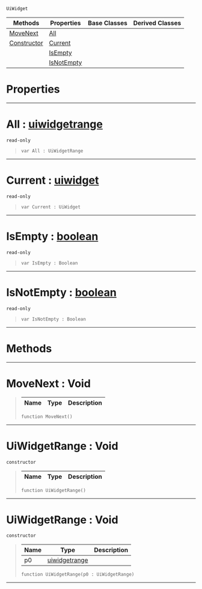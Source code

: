 `UiWidget`

|Methods|Properties|Base Classes|Derived Classes|
|---|---|---|---|
|[ MoveNext](https://github.com/ZilchEngine/ZilchDocs/blob/master/code_reference/class_reference/uiwidgetrange.markdown#movenext-void)|[ All](https://github.com/ZilchEngine/ZilchDocs/blob/master/code_reference/class_reference/uiwidgetrange.markdown#all-zero-engine-document)| | |
|[ Constructor](https://github.com/ZilchEngine/ZilchDocs/blob/master/code_reference/class_reference/uiwidgetrange.markdown#uiwidgetrange-void)|[ Current](https://github.com/ZilchEngine/ZilchDocs/blob/master/code_reference/class_reference/uiwidgetrange.markdown#current-zero-engine-docu)| | |
| |[ IsEmpty](https://github.com/ZilchEngine/ZilchDocs/blob/master/code_reference/class_reference/uiwidgetrange.markdown#isempty-zero-engine-docu)| | |
| |[ IsNotEmpty](https://github.com/ZilchEngine/ZilchDocs/blob/master/code_reference/class_reference/uiwidgetrange.markdown#isnotempty-zero-engine-d)| | |


 #  Properties


---  
 #  All : [uiwidgetrange](https://github.com/ZilchEngine/ZilchDocs/blob/master/code_reference/class_reference/uiwidgetrange.markdown)

 `read-only`

> 
> ``` lang=cpp, name=Nada
> var All : UiWidgetRange


---  
 #  Current : [uiwidget](https://github.com/ZilchEngine/ZilchDocs/blob/master/code_reference/class_reference/uiwidget.markdown)

 `read-only`

> 
> ``` lang=cpp, name=Nada
> var Current : UiWidget


---  
 #  IsEmpty : [boolean](https://github.com/ZilchEngine/ZilchDocs/blob/master/code_reference/nada_base_types/boolean.markdown)

 `read-only`

> 
> ``` lang=cpp, name=Nada
> var IsEmpty : Boolean


---  
 #  IsNotEmpty : [boolean](https://github.com/ZilchEngine/ZilchDocs/blob/master/code_reference/nada_base_types/boolean.markdown)

 `read-only`

> 
> ``` lang=cpp, name=Nada
> var IsNotEmpty : Boolean


---  
 #  Methods


---  
 #  MoveNext : Void

> 
> |Name|Type|Description|
> |---|---|---|
> ``` lang=cpp, name=Nada
> function MoveNext()
> ``` 


---  
 #  UiWidgetRange : Void

 `constructor`

> 
> |Name|Type|Description|
> |---|---|---|
> ``` lang=cpp, name=Nada
> function UiWidgetRange()
> ``` 


---  
 #  UiWidgetRange : Void

 `constructor`

> 
> |Name|Type|Description|
> |---|---|---|
> |p0|[uiwidgetrange](https://github.com/ZilchEngine/ZilchDocs/blob/master/code_reference/class_reference/uiwidgetrange.markdown)| |
> ``` lang=cpp, name=Nada
> function UiWidgetRange(p0 : UiWidgetRange)
> ``` 


---  
 

 
